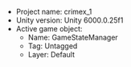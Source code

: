 <!-- UNITY CODE ASSIST INSTRUCTIONS START -->
- Project name: crimex_1
- Unity version: Unity 6000.0.25f1
- Active game object:
  - Name: GameStateManager
  - Tag: Untagged
  - Layer: Default
<!-- UNITY CODE ASSIST INSTRUCTIONS END -->